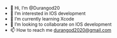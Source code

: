 - 👋 Hi, I’m @Durangod20
- 👀 I’m interested in IOS development
- 🌱 I’m currently learning Xcode
- 💞️ I’m looking to collaborate on IOS development
- 📫 How to reach me durangod2020@gmail.com

<!---
Durangod20/Durangod20 is a ✨ special ✨ repository because its `README.md` (this file) appears on your GitHub profile.
You can click the Preview link to take a look at your changes.
--->
